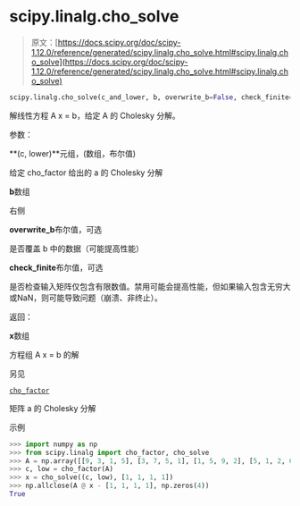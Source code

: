 # scipy.linalg.cho_solve

> 原文：[https://docs.scipy.org/doc/scipy-1.12.0/reference/generated/scipy.linalg.cho_solve.html#scipy.linalg.cho_solve](https://docs.scipy.org/doc/scipy-1.12.0/reference/generated/scipy.linalg.cho_solve.html#scipy.linalg.cho_solve)

```py
scipy.linalg.cho_solve(c_and_lower, b, overwrite_b=False, check_finite=True)
```

解线性方程 A x = b，给定 A 的 Cholesky 分解。

参数：

**(c, lower)**元组，(数组，布尔值)

给定 cho_factor 给出的 a 的 Cholesky 分解

**b**数组

右侧

**overwrite_b**布尔值，可选

是否覆盖 b 中的数据（可能提高性能）

**check_finite**布尔值，可选

是否检查输入矩阵仅包含有限数值。禁用可能会提高性能，但如果输入包含无穷大或NaN，则可能导致问题（崩溃、非终止）。

返回：

**x**数组

方程组 A x = b 的解

另见

[`cho_factor`](scipy.linalg.cho_factor.html#scipy.linalg.cho_factor "scipy.linalg.cho_factor")

矩阵 a 的 Cholesky 分解

示例

```py
>>> import numpy as np
>>> from scipy.linalg import cho_factor, cho_solve
>>> A = np.array([[9, 3, 1, 5], [3, 7, 5, 1], [1, 5, 9, 2], [5, 1, 2, 6]])
>>> c, low = cho_factor(A)
>>> x = cho_solve((c, low), [1, 1, 1, 1])
>>> np.allclose(A @ x - [1, 1, 1, 1], np.zeros(4))
True 
```
